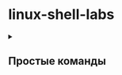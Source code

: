 # linux-shell-labs

<details>
<summary><h2>Простые команды</h2></summary>

Для загрузки команд в оболочку выполните команду:
```shell
source simple.sh
```

После этого они станут доступны.

Чтобы реализовать поддержку скрытых файлов, везде, где применялась команда `ls -l`, необходимо дописать флаг `-A`.
 
**1.** `lx` **— вывести список файлов указанного каталога, у которых права на чтение, запись и выполнение только для создателя файла (т.е. rwx------), отсортировать их по имени в обратном порядке.**

Команда ls -lh $1 выводит всё содержание указаного каталога, а grep находит те строки, которые начинаются на -rwx------ (т. е. содержат файлы с требуемым набором прав).

<img width=75% src="https://github.com/user-attachments/assets/f65c2a91-8812-4d78-9031-f25834ffb084"/>
<br>
<br>

**2.** `pu` **— посчитать количество процессов, запущенных указанным пользователем.**

Команда ps с аргументом -u выводит список процессов, запущенных указанным пользователем. Модификатор h убирает заголовок перед списком. Для подсчёта остаётся вызвать команду wc. Флаг -l, означает подсчёт только строк (а не слов и символов).

<img width=75% src="https://github.com/user-attachments/assets/cb2611c9-811b-4c5c-8d79-7b21e35cd850" />
<br>
<br>

**3.** `pt` **— посчитать кол-во процессов, запущенных с указанного терминала.**

Команда ps c модификатором t выводит список процессов, запущенных с указанного терминала. Для подсчёта вновь используем модификатор h и передачу команде wc.

<img width=75% src="https://github.com/user-attachments/assets/9a67365e-6457-4177-baea-5867d9a53aea" />
<br>
<br>

**4.** `nx` **— количество исполнимых файлов в указанном каталоге.**

С помощью ls -l $1 выведем содержимое указанного каталога. Командой grep с шаблоном «^-.*x.* » найдём все строки, начинающиеся на - (такие строки описывают файлы) и содержащие x в триадах прав (хотя бы одна x означает, что файл является исполняемым для одной из групп пользователей). Флаг -с команды grep означает, что нужно вывести только число найденных строк.

<img width=75% src="https://github.com/user-attachments/assets/7b019955-2ee5-4677-ad59-e985868d397d" />
<br>
<br>

**5.** `npu` **— посчитать количество терминированных процессов, запущенных указанным пользователем.**

Терминированные процессы имеют статус T в списке процессов. Поскольку нам необходимо узнать их количество, воспользуемся аргументом -o и передадим ему одно поле — stat (статус процесса). Аргумент -u $1 выведет процессы указанного пользователя. Остаётся найти количество нужных статусов при помощи grep -c ‘^T’.
На скриншоте было создано и прервано 3 процесса, чтобы продемонстрировать работу скрипта.

<img width=75% src="https://github.com/user-attachments/assets/3b0b33e6-e2e6-4dd7-8ee0-c989699407b0" />
<br>
<br>

**6.** `mp` **— количество процессов, запущенных определенного числа.**

Запустим команду ps с модификатором h и флагом е для получения всех процессов без строки заголовка. Чтобы выбрать только даты, добавим аргументы -o lstart и -D %d.%m.%y. Теперь для поиска и подсчёта можно вводить дату в привычном формате.

<img width=75% src="https://github.com/user-attachments/assets/04004433-fdc6-4f69-b583-bde2f57b3f65" />
<br>
<br>

**7.** `tu` **— посчитать количество терминалов, с которых запущены процессы в текущий момент времени.**

Команда who в числе прочих данных выводит список активных терминалов. Подсчитаем их с помощью wc -l. При этом, поскольку с терминала pts/0 процессы не запускаются, отнимем от подсчитанного значения 1. Остаётся только вывести полученное арифметическое выражение с помощью echo.

<img width=75% src="https://github.com/user-attachments/assets/2892512e-de5f-4ef8-b6ae-a9c2f3f2b120" />
<br>
<br>

**8.** `bp` **— вывести информацию об указанном количестве процессов, имеющих наибольшее время использования процессора.**

Выведем список всех процессов командой ps -e. Также после аргумента -o укажем необходимые поля для вывода: пользователь, идентификатор процесса, процессорное время и команда. Чтобы отсортировать список по процессорному времени по убыванию используем аргумент --sort=-time. Чтобы вывести указанное количество строк из полученного списка, используем команду head. Аргумент -n задаёт число строк для вывода. Поскольку строка заголовка в данном случае нужна, к указанному числу прибавим 1.

<img width=75% src="https://github.com/user-attachments/assets/ce81da0f-5ae7-45e9-9052-2dea443de266" />
<br>
<br>

**9.** `bf` **— вывести информацию об указанном количестве файлов, имеющих наибольший размер.**

С помощью флага -S отсортируем вывод команды ls -lh по размеру файлов. Чтобы отобрать файлы из содержимого каталога, применим grep ‘^-‘. Чтобы выбрать только указанное количество файлов из топа, используем head -n $2.

<img width=75% src="https://github.com/user-attachments/assets/31071b65-2a57-4a34-91df-e17a68bd50e3" />
<br>
<br>

**10.** `fm` **— посчитать кол-во директорий в указанном каталоге, у которых права доступа: rwxrwxrwx.**

Выведем содержимое указанного каталога, после чего используем grep с шаблоном ‘^drwxrwxrwx’ (выбирает директории с полной триадой прав) и подсчитаем с помощью флага -c.

<img width=75% src="https://github.com/user-attachments/assets/eacb8836-a9bd-4c5b-aa4d-fe512c14ecb8" />
<br>
<br>

**11.** `ml` **— вывести информацию об указанном количестве файлов, имеющих наибольшее число связей.**

Число связей файлов выводится во втором столбце вывода команды ls -l. Поэтому, чтобы отсортировать файлы и директории по числу связей, передадим команде sort аргументы -rnk2 (числовая сортировка по убыванию по второму столбцу). Чтобы получить указанное количество файлов, применим команду head.

<img width=75% src="https://github.com/user-attachments/assets/58868b27-3d00-40bf-8a5e-43ffe5370d5f" />
<br>
<br>

**12.** `ll` **— список пользователей-владельцев файлов в указанном каталоге.**

Чтобы вычленить пользователей владельцев из содержимого каталога, применим команду awk. Чтобы выбрать из них уникальные имена, используем sort -u.

<img width=75% src="https://github.com/user-attachments/assets/703ea097-8f69-4cfb-9571-124b732f6f69" />
<br>
<br>

**13.** `rl` **— вывести список всех файлов, с датой создания, равной текущему числу.**

Для вывода содержимого каталога с датой создания применим аргумент --time=creation, а чтобы эта дата была в более привычном формате, добавим аргумент --time-style +%d.%m.%y. Текущую дату получим в этом же формате командой date. Остаётся только найти строчки, содержащие эту дату (а также - в начале строки как признак файла), при помощи grep.

<img width=75% src="https://github.com/user-attachments/assets/12b33de6-019e-40c5-9cb6-f5a56f0c2f44" />
<br>
<br>

**14.** `lr` **— вывести 5 последних процессов, запущенных root.**

По аналогии с командой bp (см. пункт 8) выведем интересующие нас колонки процессов root и с помощью аргумента --sort=-start отсортируем по времени создания по убыванию.

<img width=75% src="https://github.com/user-attachments/assets/5d401952-37ac-46b1-9795-cd9bb2d31f1c" />
<br>
<br>

**15.** `rc` **— вывести 5 процессов, запущенных studentom.**

Выведем все процессы, запущенные указанным пользователем, после чего выберем 5 из них (а также строку заголовка).

<img width=75% src="https://github.com/user-attachments/assets/a0c9883f-a80f-4922-8a18-7f8c8e2f1d0f" />
<br>
<br>

**16.** `cu` **— посчитать, какое количество пользователей сейчас работает в системе (имя уникально).**

Выведем работающих на данный момент пользователей командой w, отбросим строку заголовка флагом -h и подсчитаем оставшиеся строки пользователей.

<img width=75% src="https://github.com/user-attachments/assets/577b7673-b0ee-493d-86a7-7a71f1516070" />

</details>
